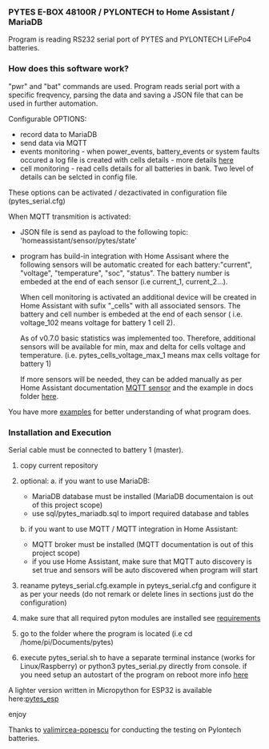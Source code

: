 ### PYTES E-BOX 48100R / PYLONTECH to Home Assistant / MariaDB 
Program is reading RS232 serial port of PYTES and PYLONTECH LiFePo4 batteries.

### How does this software work?
 "pwr" and "bat" commands are used.
Program reads serial port with a specific freqvency, parsing the data and saving a JSON file that can be used in further automation. 

Configurable OPTIONS:
- record data to MariaDB
- send data via MQTT
- events monitoring - when power_events, battery_events or system faults occured a log file is created with cells details - more details  [here](/docs/v0.5_changes_details.txt)
- cell monitoring - read cells details for all batteries in bank. Two level of details can be selcted in config file.

These options can be activated / dezactivated in configuration file (pytes_serial.cfg)

When MQTT transmition is activated:
- JSON file is send as payload to the following topic: 'homeassistant/sensor/pytes/state'
- program has build-in integration with Home Assisant where the following sensors will be automatic created for each battery:"current", "voltage", "temperature", "soc", "status".
   The battery number is embeded at the end of each sensor (i.e current_1, current_2...).

   When cell monitoring is activated an additional device will be created in Home Assistant with sufix "_cells" with all associated sensors. The battery and cell number is embeded at the end of each sensor ( i.e. voltage_102 means voltage for battery 1 cell 2).

   As of v0.7.0 basic statistics was implemented too. Therefore, additional sensors will be available for min, max and delta for cells voltage and temperature. 
   (i.e. pytes_cells_voltage_max_1 means max cells voltage for battery 1)  
  
  If more sensors will be needed, they can be added manually as per Home Assistant documentation [MQTT sensor](https://www.home-assistant.io/integrations/sensor.mqtt/) and the example in docs folder [here](/docs/home_assistant_add_sensor.txt).

You have more [examples](/examples) for better understanding of what program does.

### Installation and Execution
Serial cable must be connected to battery 1 (master).
1. copy current repository 
2. optional:
   a. if you want to use MariaDB:
      - MariaDB database must be installed (MariaDB documentaion is out of this project scope)
      - use sql/pytes_mariadb.sql to import required database and tables
      
   b. if you want to use MQTT / MQTT integration in Home Assistant:
    - MQTT broker must be installed (MQTT documentation is out of this project scope)
    - if you use Home Assistant, make sure that MQTT auto discovery is set true and sensors will be auto discovered when program will start

3. reaname pyteys_serial.cfg.example in pyteys_serial.cfg and configure it as per your needs (do not remark or delete lines in sections just do the configuration)
4. make sure that all required pyton modules are installed see [requirements](/REQUIREMENTS.md)
5. go to the folder where the program is located (i.e cd /home/pi/Documents/pytes)
6. execute pytes_serial.sh to have a separate terminal instance (works for Linux/Raspberry) or python3 pytes_serial.py directly from console.
   if you need setup an autostart of the program on reboot more info [here](/docs/) 

A lighter version written in Micropython for ESP32 is available here:[pytes_esp](https://github.com/chinezbrun/pytes_esp)

enjoy

Thanks to [valimircea-popescu](https://github.com/valimircea-popescu) for conducting the testing on Pylontech batteries.
